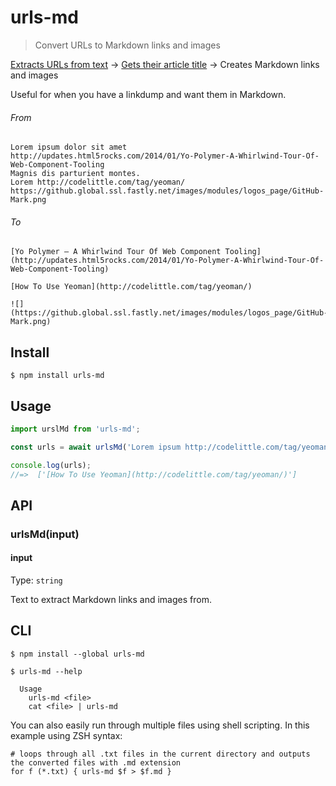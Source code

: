# urls-md

> Convert URLs to Markdown links and images

[Extracts URLs from text](https://github.com/sindresorhus/get-urls) → [Gets their article title](https://github.com/sindresorhus/article-title) → Creates Markdown links and images

Useful for when you have a linkdump and want them in Markdown.

###### From

```
Lorem ipsum dolor sit amet
http://updates.html5rocks.com/2014/01/Yo-Polymer-A-Whirlwind-Tour-Of-Web-Component-Tooling
Magnis dis parturient montes.
Lorem http://codelittle.com/tag/yeoman/
https://github.global.ssl.fastly.net/images/modules/logos_page/GitHub-Mark.png
```

###### To

```
[Yo Polymer – A Whirlwind Tour Of Web Component Tooling](http://updates.html5rocks.com/2014/01/Yo-Polymer-A-Whirlwind-Tour-Of-Web-Component-Tooling)

[How To Use Yeoman](http://codelittle.com/tag/yeoman/)

![](https://github.global.ssl.fastly.net/images/modules/logos_page/GitHub-Mark.png)
```

## Install

```
$ npm install urls-md
```

## Usage

```js
import urslMd from 'urls-md';

const urls = await urlsMd('Lorem ipsum http://codelittle.com/tag/yeoman/');

console.log(urls);
//=>  ['[How To Use Yeoman](http://codelittle.com/tag/yeoman/)']
```

## API

### urlsMd(input)

#### input

Type: `string`

Text to extract Markdown links and images from.

## CLI

```
$ npm install --global urls-md
```

```
$ urls-md --help

  Usage
    urls-md <file>
    cat <file> | urls-md
```

You can also easily run through multiple files using shell scripting. In this example using ZSH syntax:

```
# loops through all .txt files in the current directory and outputs the converted files with .md extension
for f (*.txt) { urls-md $f > $f.md }
```
